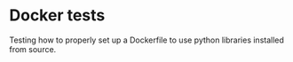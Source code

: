 # Docker tests

Testing how to properly set up a Dockerfile to use python libraries installed from source.

